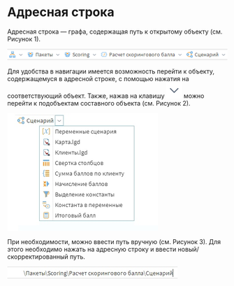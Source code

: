 # Адресная строка

Адресная строка — графа, содержащая путь к открытому объекту (см. Рисунок 1).

![Адресная строка](addres-bar-1.png)

Для удобства в навигации имеется возможность перейти к объекту, содержащемуся в адресной строке, с помощью нажатия на соответствующий объект. Также, нажав на клавишу ![](./toolbar-18-20.svg) можно перейти к подобъектам составного объекта (см. Рисунок 2).

![Выбор составного объекта](addres-bar-2.png)

При необходимости, можно ввести путь вручную (см. Рисунок 3). Для этого необходимо нажать на адресную строку и ввести новый/скорректированный путь.

![Ввод в адресную строку](addres-bar-3.png)